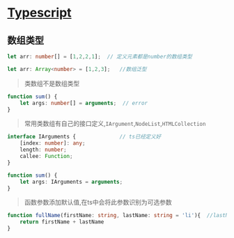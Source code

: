 # [Typescript](https://ts.xcatliu.com/basics)
## 数组类型
```ts
let arr: number[] = [1,2,2,1];  // 定义元素都是number的数组类型

let arr: Array<number> = [1,2,3];	//数组泛型
```

> 类数组不是数组类型
```ts
function sum() {
    let args: number[] = arguments;  // error
}
```

> 常用类数组有自己的接口定义,`IArgument`,`NodeList`,`HTMLCollection`
```ts
interface IArguments {				// ts已经定义好
    [index: number]: any;
    length: number;
    callee: Function;
}

function sum() {
    let args: IArguments = arguments;
}
```

> 函数参数添加默认值,在ts中会将此参数识别为可选参数
```ts
function fullName(firstName: string, lastName: string = 'li'){  //lastName为被识别为可选参数,且不受到可选参数必须在必需参数后的限制
	return firstName + lastName
}
```